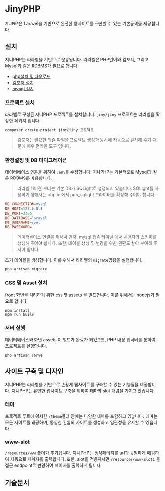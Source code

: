 # JinyPHP
`지니PHP`은 Laravel을 기반으로 완전한 웹사이트를 구현할 수 있는 기본골격을 제공합니다.

## 설치
지니PHP는 라라벨을 기반으로 운영됩니다. 라라벨은 PHP언어와 컴포저, 그리고 Mysql과 같은 RDBMS가 필요로 합니다.
* [php설치 및 다운로드](https://www.php.net/downloads.php)
* [컴포저 설치](https://getcomposer.org/download/)
* [mysql 설치](https://www.mysql.com/downloads/)


### 프로젝트 설치
라라벨로 구성된 지니PHP 프로젝트를 설치합니다. `jiny/jiny` 프로젝트는 라라벨을 확장한 페키지 입니다.

```bash
composer create-project jiny/jiny 프로젝트
```
> 컴포저는 필요한 의존 파일을 프로젝트 생성과 동시에 자동으로 설치해 주기 때문에 매우 편리한 도구 입니다. 

### 환경설정 및 DB 마이그레이션
데이터베이스 연동을 위하여 `.env`를 수정합니다. 지니PHP는 기본적으로 Mysql과 같은 RDBMS를 사용합니다.
> 라라벨 11버젼 부터는 기본 DB가 SQLight로 설정되어 있습니다. SQLight를 사용하기 위해서는 php.ini에서 pdo_sqlight 드라이버를 확장해 주어야 합니다.

```ini
DB_CONNECTION=mysql
DB_HOST=127.0.0.1
DB_PORT=3306
DB_DATABASE=laravel
DB_USERNAME=root
DB_PASSWORD=
```
> 데이터베이스 연결을 위해서 먼저, mysql 접속 터미널 에서 사용자와 스키마를 생성해 주어야 합니다. 또한, 테이블 생성 및 변경을 위한 권환도 같이 부여해 주셔야 합니다.  

초기 테이블을 생성합니다. 이를 위해서 라라벨의 `migrate`명령을 실행합니다.

```bash
php artisan migrate
```

### CSS 및 Asset 설치
front 화면을 처리하기 위한 css 및 assets 을 빌드합니다. 이를 위해서는 nodejs가 필요로 합니다.
```
npm install
npm run build
```

### 서버 실행
데이터베이스와 화면 assets 이 빌드가 완료가 되었으면, PHP 내장 웹서버를 통하여 프로젝트를 실행합니다.
```
php artisan serve
```

## 사이트 구축 및 디자인
지니PHP는 라라벨을 기반으로 손쉽게 웹사이트를 구축할 수 있는 기능들을 제공합니다. 지니PHP는 유연한 웹사이트 구축을 위하여 테마와 slot 개념을 가지고 있습니다. 

### 테마
프로젝트 루트에 위치한 `/theme`폴더 안에는 다양한 테마를 포함하고 있습니다. 테마는 모든 사이트를 래핑하며, 동일한 컨셉의 사이트를 생성하고 일관성을 유지할 수 있습니다.

### www-slot
`/resources/www` 폴더가 추가됩니다. 지니PHP는 정적페이지를 url과 동일하게 매핑하여 자동으로 페이지를 출력합니다. 또한, slot을 적용하시면 `/resources/www/slot1` 을 접근 endpoint로 변경하여 페이지를 출력하게 됩니다.

## 기술문서

